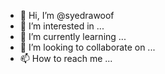 - 👋 Hi, I’m @syedrawoof
- 👀 I’m interested in ...
- 🌱 I’m currently learning ...
- 💞️ I’m looking to collaborate on ...
- 📫 How to reach me ...

<!---Hi, I'm @syedrawoof

syedrawoof/syedrawoof is a ✨ special ✨ repository because its `README.md` (this file) appears on your GitHub profile.
You can click the Preview link to take a look at your changes.
--->
